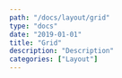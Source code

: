 ```yaml
---
path: "/docs/layout/grid"
type: "docs"
date: "2019-01-01"
title: "Grid"
description: "Description"
categories: ["Layout"]
---
```

